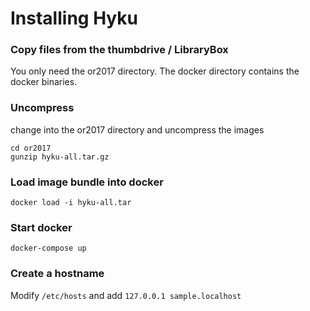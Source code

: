 # Installing Hyku

### Copy files from the thumbdrive / LibraryBox
You only need the or2017 directory. The docker directory contains the docker binaries.

### Uncompress
change into the or2017 directory and uncompress the images

```
cd or2017
gunzip hyku-all.tar.gz
```

### Load image bundle into docker

`docker load -i hyku-all.tar`

### Start docker

```
docker-compose up
```

### Create a hostname

Modify `/etc/hosts` and add `127.0.0.1 sample.localhost`
